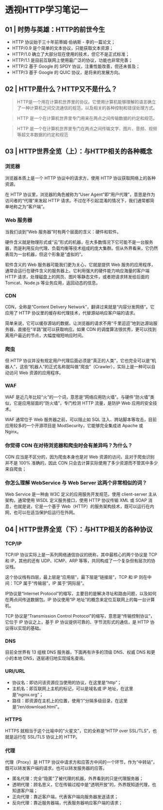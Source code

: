 # 透视HTTP学习笔记一
## 01 | 时势与英雄：HTTP的前世今生
* HTTP 协议始于三十年前蒂姆·伯纳斯 - 李的一篇论文；
* HTTP/0.9 是个简单的文本协议，只能获取文本资源；
* HTTP/1.0 确立了大部分现在使用的技术，但它不是正式标准；
* HTTP/1.1 是目前互联网上使用最广泛的协议，功能也非常完善；
* HTTP/2 基于 Google 的 SPDY 协议，注重性能改善，但还未普及；
* HTTP/3 基于 Google 的 QUIC 协议，是将来的发展方向。
  
## 02 | HTTP是什么？HTTP又不是什么？
> HTTP是一个用在计算机世界里的协议。它使用计算机能够理解的语言确立了一种计算机之间交流通信的规范，以及相关的各种控制和错误处理方式。

> HTTP 是一个在计算机世界里专门用来在两点之间传输数据的约定和规范。

> HTTP 是一个在计算机世界里专门在两点之间传输文字、图片、音频、视频等超文本数据的约定和规范

## 03 | HTTP世界全览（上）：与HTTP相关的各种概念

### 浏览器
浏览器本质上是一个 HTTP 协议中的请求方，使用 HTTP 协议获取网络上的各种资源。

在 HTTP 协议里，浏览器的角色被称为“User Agent”即“用户代理”，意思是作为访问者的“代理”来发起 HTTP 请求。不过在不引起混淆的情况下，我们通常都简单地称之为“客户端”。

### Web 服务器
当我们谈到“Web 服务器”时有两个层面的含义：硬件和软件。

硬件含义就是物理形式或“云”形式的机器，在大多数情况下它可能不是一台服务器，而是利用反向代理、负载均衡等技术组成的庞大集群。但从外界看来，它仍然表现为一台机器，但这个形象是“虚拟的”。

软件含义的 Web 服务器可能我们更为关心，它就是提供 Web 服务的应用程序，通常会运行在硬件含义的服务器上。它利用强大的硬件能力响应海量的客户端 HTTP 请求，处理磁盘上的网页、图片等静态文件，或者把请求转发给后面的 Tomcat、Node.js 等业务应用，返回动态的信息。

### CDN
CDN，全称是“Content Delivery Network”，翻译过来就是“内容分发网络”。它应用了 HTTP 协议里的缓存和代理技术，代替源站响应客户端的请求。

简单来说，它可以缓存源站的数据，让浏览器的请求不用“千里迢迢”地到达源站服务器，直接在“半路”就可以获取响应。如果 CDN 的调度算法很优秀，更可以找到离用户最近的节点，大幅度缩短响应时间。

### 爬虫
但 HTTP 协议并没有规定用户代理后面必须是“真正的人类”，它也完全可以是“机器人”，这些“机器人”的正式名称就叫做“爬虫”（Crawler），实际上是一种可以自动访问 Web 资源的应用程序。

### WAF
WAF 是近几年比较“火”的一个词，意思是“网络应用防火墙”。与硬件“防火墙”类似，它是应用层面的“防火墙”，专门检测 HTTP 流量，是防护 Web 应用的安全技术。

WAF 通常位于 Web 服务器之前，可以阻止如 SQL 注入、跨站脚本等攻击，目前应用较多的一个开源项目是 ModSecurity，它能够完全集成进 Apache 或 Nginx。

### 你觉得 CDN 在对待浏览器和爬虫时会有差异吗？为什么？
CDN 应当是不区分的，因为爬虫本身也是对 Web 资源的访问，且对于爬虫识别并不是 100% 准确的，因此 CDN 只会去计算实际使用了多少资源而不管其中多少来自爬虫；
   
### 你怎么理解 WebService 与 Web Server 这两个非常相似的词？
Web Service 是一种由 W3C 定义的应用服务开发规范，使用 client-server 主从架构，通常使用 WSDL 定义服务接口，使用 HTTP 协议传输 XML 或 SOAP 消息，也就是说，它是一个基于 Web（HTTP）的服务架构技术，既可以运行在内网，也可以在适当保护后运行在外网。 

## 04 | HTTP世界全览（下）：与HTTP相关的各种协议
### TCP/IP
TCP/IP 协议实际上是一系列网络通信协议的统称，其中最核心的两个协议是 TCP 和 IP，其他的还有 UDP、ICMP、ARP 等等，共同构成了一个复杂但有层次的协议栈。

这个协议栈有四层，最上层是“应用层”，最下层是“链接层”，TCP 和 IP 则在中间：TCP 属于“传输层”，IP 属于“网际层”。

IP协议是“Internet Protocol”的缩写，主要目的是解决寻址和路由问题，以及如何在两点间传送数据包。IP 协议使用“IP 地址”的概念来定位互联网上的每一台计算机。

TCP 协议是“Transmission Control Protocol”的缩写，意思是“传输控制协议”，它位于 IP 协议之上，基于 IP 协议提供可靠的、字节流形式的通信，是 HTTP 协议得以实现的基础。

### DNS

目前全世界有 13 组根 DNS 服务器，下面再有许多的顶级 DNS、权威 DNS 和更小的本地 DNS，逐层递归地实现域名查询。

### URI/URL
* 协议名：即访问该资源应当使用的协议，在这里是“http”；
* 主机名：即互联网上主机的标记，可以是域名或 IP 地址，在这里是“nginx.org”；
* 路径：即资源在主机上的位置，使用“/”分隔多级目录，在这里是“/en/download.html”。

### HTTPS
HTTPS 就相当于这个比喻中的“火星文”，它的全称是“HTTP over SSL/TLS”，也就是运行在 SSL/TLS 协议上的 HTTP。
### 代理
代理（Proxy）是 HTTP 协议中请求方和应答方中间的一个环节，作为“中转站”，既可以转发客户端的请求，也可以转发服务器的应答。

* 匿名代理：完全“隐匿”了被代理的机器，外界看到的只是代理服务器；
* 透明代理：顾名思义，它在传输过程中是“透明开放”的，外界既知道代理，也知道客户端；
* 正向代理：靠近客户端，代表客户端向服务器发送请求；
* 反向代理：靠近服务器端，代表服务器响应客户端的请求；